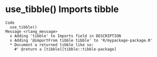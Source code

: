 # use_tibble() Imports tibble

    Code
      use_tibble()
    Message <rlang_message>
      v Adding 'tibble' to Imports field in DESCRIPTION
      v Adding '@importFrom tibble tibble' to 'R/mypackage-package.R'
      * Document a returned tibble like so:
        #' @return a [tibble][tibble::tibble-package]


